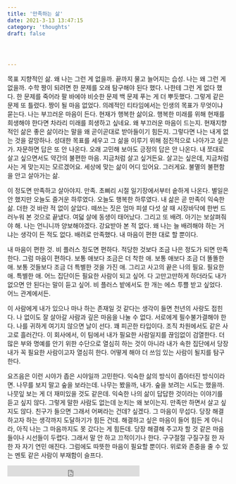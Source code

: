 ```yaml
---
title: '만족하는 삶'
date: 2021-3-13 13:47:15
category: 'thoughts'
draft: false




---
```


목표 지향적인 삶. 왜 나는 그런 게 없을까. 끝까지 물고 늘어지는 습성. 나는 왜 그런 게 없을까. 수학 짱이 되려면 한 문제를 오래 탐구해야 된다 했다. 나한테 그런 게 없다 했다. 한 문제를 죽어라 팔 바에야 비슷한 문제 백 문제 푸는 게 더 뿌듯했다. 그렇게 같은 문제 또 틀렸다. 짱이 될 마음 없었다. 의례적인 티타임에서는 인생의 목표가 무엇이냐 묻는다. 나는 부끄러운 마음이 든다. 현재가 행복한 삶이요. 행복한 미래를 위해 현재를 희생해야 한다면 차라리 미래를 희생하고 싶네요. 왜 부끄러운 마음이 드는지. 현재지향적인 삶은 좋은 삶이라는 말을 왜 곧이곧대로 받아들이기 힘든지. 그렇다면 나는 내게 없는 것을 갈망하나. 성대한 목표를 세우고 그 삶을 이루기 위해 점진적으로 나아가고 싶은가. 자문하면 답은 또 안 나온다. 오래 고민해 보아도 긍정의 답은 안 나온다. 내 쪼대로 살고 싶으면서도 약간의 불편한 마음. 지금처럼 살고 싶거든요. 살고는 싶은데, 지금처럼 사는 게 맞는지는 모르겠어요. 세상에 맞는 삶이 어디 있어요. 그러게요. 불멸의 불편함을 안고 살아가는 삶.

이 정도면 만족하고 살아야지. 만족. 초삐리 시절 일기장에서부터 숱하게 나온다. 별일은 안 했지만 오늘도 즐거운 하루였다. 오늘도 행복한 하루였다. 내 삶은 곧 만족이 익숙한 삶. 더한 것 바란 적 없이 살았다. 떼쓰는 짓은 엄마 피셜 다섯 살 때 시장바닥에 한번 드러누워 본 것으로 끝냈다. 여덟 살에 동생이 태어났다. 그리고 또 배려. 아기는 보살펴줘야 해. 나는 언니니까 양보해야겠다. 강요받아 본 적 없다. 왜 나는 늘 배려해야 하는 거냐는 생각이 든 적도 없다. 배려로 만족했다. 내 마음이 편한 대로 할 뿐이다.

내 마음이 편한 것. 비 플러스 정도면 편하다. 적당한 것보다 조금 나은 정도가 되면 만족한다. 그럼 마음이 편하다. 보통 애보다 조금은 더 착한 애. 보통 애보다 조금 더 똘똘한 애. 보통 것들보다 조금 더 특별한 것을 가진 애. 그리고 사고의 끝은 나의 필요. 필요한 애. 특별한 애. 어느 집단이든 필요한 사람이 되고 싶어. 다 고만고만하게 하더라도 내가 없으면 안 된다는 말이 듣고 싶어. 비 플러스 밭에서도 한 개는 에스 투쁠 받고 싶었다. 어느 관계에서든.

이 사람에게 내가 있으나 마나 하는 존재일 것 같다는 생각이 들면 천년의 사랑도 접힌다. 나 없이도 잘 살아갈 사람과 깊은 마음을 나눌 수 없다. 서로에게 필수불가결해야 한다. 나를 귀하게 여기지 않으면 날이 선다. 꽤 피곤한 타입이다. 조직 차원에서도 같은 사고로 흘러간다. 이 회사에서, 이 팀에서 내가 필요한 사람일지를 끊임없이 검열한다. 더 많은 부와 명예를 안기 위한 수단으로 열심히 하는 것이 아니라 내가 속한 집단에서 당장 내가 꼭 필요한 사람이고자 열심히 한다. 어떻게 해야 더 쓰임 있는 사람이 될지를 탐구한다.

요즈음은 이런 시야가 좁은 시야일까 고민한다. 익숙한 삶의 방식이 좁아터진 방식이라면. 나무를 보지 말고 숲을 보라는데. 나무는 봤을까, 내가. 숲을 보려는 시도는 했을까. 나뭇잎 보는 게 더 재미있을 것도 같은데. 익숙한 나의 삶이 답답한 것이라는 이야기를 듣고 싶지 않다. 그렇게 말한 사람도 없는데 눈치는 왜 보이는지. 만족만 하면서 살고 싶지도 않다. 친구가 들으면 그래서 어쩌라는 건데? 싶겠다. 그 마음이 무섭다. 당장 해결하고자 하는 생각까지 도달하기가 힘든 건데. 해결하고 싶은 마음이 들어 힘든 게 아니라, 아직 나는 그 마음까지도 못 갔다는 게 힘든데. 당장 해결해 주고자 할 것 같은 마음들이나 시선들이 두렵다. 그래서 말 안 하고 끄적이기나 한다. 구구절절 구질구질 한 자 한 자 자기 연민 애진다. 그럼에도 따뜻한 마음이 필요할 뿐이다. 위로와 존중을 줄 수 있는 멘토 같은 사람이 부재함이 슬프다.



<iframe width="300" height="25" src="https://www.youtube.com/embed/8ELnhjGw4Zs?&autoplay=1&showinfo=0&fs=0&vq=auto&rel=0" frameborder="0" allowfullscreen></iframe>

